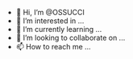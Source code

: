 - 👋 Hi, I’m @OSSUCCI
- 👀 I’m interested in ...
- 🌱 I’m currently learning ...
- 💞️ I’m looking to collaborate on ...
- 📫 How to reach me ...

<!---
OSSUCCI/OSSUCCI is a ✨ special ✨ repository because its `README.md` (this file) appears on your GitHub profile.
You can click the Preview link to take a look at your changes.
--->
